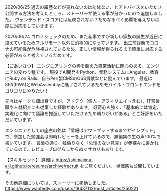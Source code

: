 2020/06/25
過去の履歴などが見れないのは勿体ない、とアドバイスをいただき公開する方法を考えたところ、ストーリーが使える事が分かったので追加しました。
ウォンテッド・スコアには反映されない？ためなるべく影響を与えない程度に対応をしていきます。

2020/06/24
コロナショックのため、また私事ですが新しい家族の誕生が近日に控えているためフルリモート以外に消極的になっています。
出生前診断でコロナの可能性が危険視されているため、正しい情報が得られるまで慎重に対応する必要があると考えているためです。

【ごあいさつ】
エンジニアリングの枠を超えた経営活動に関心のある、エンジニアの変わり種です。
現役でAI開発をPython、業務システムにAngular、教育にRuby on Rails、自らPerl製CMSのOSS貢献などに励んでいます。
最近はSPA(PWA)とWebAssemblyに魅了されているためモバイル・フロントエンドをゴリゴリにやりたい！

元々はギークな畑出身ですが、アドテク（個人・アフィリエイト含む）、IT営業職や人材紹介にも従事した経験があります。
好奇心も強く、「基本的には肯定、実現化に向けて議論を推進していただけるため頼りがいがある」とご好評をいただいています。

エンジニアとしての座右の銘は「情報はアウトプットするまでがインプット」で、参加した勉強会は即時レビューを上げているので、無編集の生の声100%で書いています。
言葉の通り、嘘偽りなく「忌憚のない意見」が赤裸々に書かれているので、レビューブログらしからぬマサカリもあります。

【スキルセット】
詳細は https://shimajima-eiji.github.io/resume/archive/recruit をご覧ください。
単価感も公開しています。

その他詳細については、ストーリーに移動しました。
https://www.wantedly.com/users/18437113/post_articles/250221
